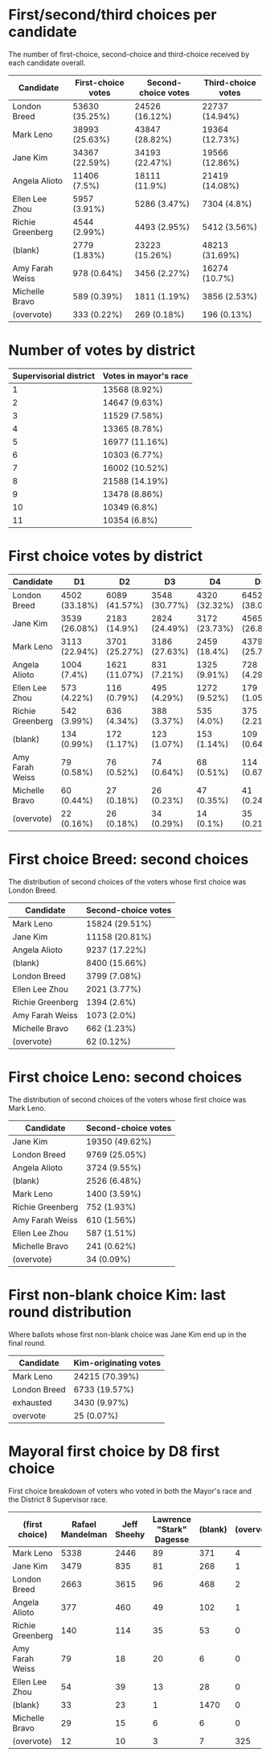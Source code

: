 # First/second/third choices per candidate
The number of first-choice, second-choice and third-choice received by each candidate overall.

Candidate | First-choice votes | Second-choice votes | Third-choice votes
--------- | ------------------ | ------------------- | ------------------
London Breed|53630 (35.25%)|24526 (16.12%)|22737 (14.94%)
Mark Leno|38993 (25.63%)|43847 (28.82%)|19364 (12.73%)
Jane Kim|34367 (22.59%)|34193 (22.47%)|19566 (12.86%)
Angela Alioto|11406 (7.5%)|18111 (11.9%)|21419 (14.08%)
Ellen Lee Zhou|5957 (3.91%)|5286 (3.47%)|7304 (4.8%)
Richie Greenberg|4544 (2.99%)|4493 (2.95%)|5412 (3.56%)
(blank)|2779 (1.83%)|23223 (15.26%)|48213 (31.69%)
Amy Farah Weiss|978 (0.64%)|3456 (2.27%)|16274 (10.7%)
Michelle Bravo|589 (0.39%)|1811 (1.19%)|3856 (2.53%)
(overvote)|333 (0.22%)|269 (0.18%)|196 (0.13%)

# Number of votes by district

Supervisorial district | Votes in mayor's race
---------------------- | ---------------------
1|13568 (8.92%)
2|14647 (9.63%)
3|11529 (7.58%)
4|13365 (8.78%)
5|16977 (11.16%)
6|10303 (6.77%)
7|16002 (10.52%)
8|21588 (14.19%)
9|13478 (8.86%)
10|10349 (6.8%)
11|10354 (6.8%)

# First choice votes by district

Candidate | D1 | D2 | D3 | D4 | D5 | D6 | D7 | D8 | D9 | D10 | D11
--------- | -- | -- | -- | -- | -- | -- | -- | -- | -- | --- | ---
London Breed|4502 (33.18%)|6089 (41.57%)|3548 (30.77%)|4320 (32.32%)|6452 (38.0%)|3547 (34.43%)|6131 (38.31%)|6844 (31.7%)|3900 (28.94%)|4792 (46.3%)|3505 (33.85%)
Jane Kim|3539 (26.08%)|2183 (14.9%)|2824 (24.49%)|3172 (23.73%)|4565 (26.89%)|2417 (23.46%)|2780 (17.37%)|4664 (21.6%)|4236 (31.43%)|1896 (18.32%)|2091 (20.2%)
Mark Leno|3113 (22.94%)|3701 (25.27%)|3186 (27.63%)|2459 (18.4%)|4379 (25.79%)|2583 (25.07%)|3822 (23.88%)|8248 (38.21%)|3445 (25.56%)|1894 (18.3%)|2163 (20.89%)
Angela Alioto|1004 (7.4%)|1621 (11.07%)|831 (7.21%)|1325 (9.91%)|728 (4.29%)|698 (6.77%)|1762 (11.01%)|989 (4.58%)|872 (6.47%)|609 (5.88%)|967 (9.34%)
Ellen Lee Zhou|573 (4.22%)|116 (0.79%)|495 (4.29%)|1272 (9.52%)|179 (1.05%)|402 (3.9%)|545 (3.41%)|134 (0.62%)|450 (3.34%)|765 (7.39%)|1026 (9.91%)
Richie Greenberg|542 (3.99%)|636 (4.34%)|388 (3.37%)|535 (4.0%)|375 (2.21%)|362 (3.51%)|648 (4.05%)|342 (1.58%)|202 (1.5%)|186 (1.8%)|328 (3.17%)
(blank)|134 (0.99%)|172 (1.17%)|123 (1.07%)|153 (1.14%)|109 (0.64%)|109 (1.06%)|152 (0.95%)|1550 (7.18%)|108 (0.8%)|71 (0.69%)|98 (0.95%)
Amy Farah Weiss|79 (0.58%)|76 (0.52%)|74 (0.64%)|68 (0.51%)|114 (0.67%)|96 (0.93%)|108 (0.67%)|123 (0.57%)|116 (0.86%)|59 (0.57%)|65 (0.63%)
Michelle Bravo|60 (0.44%)|27 (0.18%)|26 (0.23%)|47 (0.35%)|41 (0.24%)|46 (0.45%)|36 (0.22%)|56 (0.26%)|108 (0.8%)|53 (0.51%)|89 (0.86%)
(overvote)|22 (0.16%)|26 (0.18%)|34 (0.29%)|14 (0.1%)|35 (0.21%)|43 (0.42%)|18 (0.11%)|54 (0.25%)|41 (0.3%)|24 (0.23%)|22 (0.21%)


# First choice Breed: second choices
The distribution of second choices of the voters whose first choice was London Breed.

Candidate | Second-choice votes
--------- | -------------------
Mark Leno|15824 (29.51%)
Jane Kim|11158 (20.81%)
Angela Alioto|9237 (17.22%)
(blank)|8400 (15.66%)
London Breed|3799 (7.08%)
Ellen Lee Zhou|2021 (3.77%)
Richie Greenberg|1394 (2.6%)
Amy Farah Weiss|1073 (2.0%)
Michelle Bravo|662 (1.23%)
(overvote)|62 (0.12%)


# First choice Leno: second choices
The distribution of second choices of the voters whose first choice was Mark Leno.

Candidate | Second-choice votes
--------- | -------------------
Jane Kim|19350 (49.62%)
London Breed|9769 (25.05%)
Angela Alioto|3724 (9.55%)
(blank)|2526 (6.48%)
Mark Leno|1400 (3.59%)
Richie Greenberg|752 (1.93%)
Amy Farah Weiss|610 (1.56%)
Ellen Lee Zhou|587 (1.51%)
Michelle Bravo|241 (0.62%)
(overvote)|34 (0.09%)


# First non-blank choice Kim: last round distribution
Where ballots whose first non-blank choice was Jane Kim end up in the final round.

Candidate | Kim-originating votes
--------- | ---------------------
Mark Leno|24215 (70.39%)
London Breed|6733 (19.57%)
exhausted|3430 (9.97%)
overvote|25 (0.07%)


# Mayoral first choice by D8 first choice
First choice breakdown of voters who voted in both the Mayor's race and the District 8 Supervisor race.

(first choice) | Rafael Mandelman | Jeff Sheehy | Lawrence "Stark" Dagesse | (blank) | (overvote)
-- | ---------------- | ----------- | ------------------------ | ------- | ----------
Mark Leno|5338|2446|89|371|4
Jane Kim|3479|835|81|268|1
London Breed|2663|3615|96|468|2
Angela Alioto|377|460|49|102|1
Richie Greenberg|140|114|35|53|0
Amy Farah Weiss|79|18|20|6|0
Ellen Lee Zhou|54|39|13|28|0
(blank)|33|23|1|1470|0
Michelle Bravo|29|15|6|6|0
(overvote)|12|10|3|7|325
